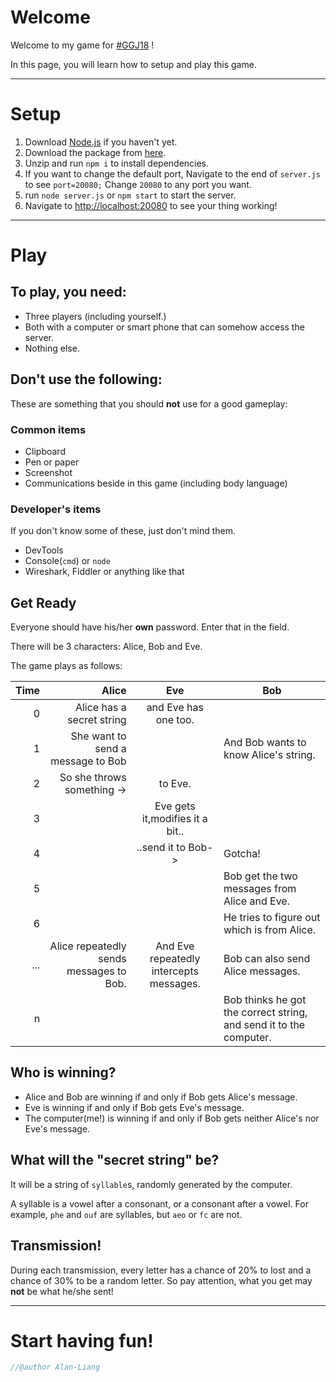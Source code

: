 # Welcome
Welcome to my game for [#GGJ18](https://globalgamejam.org/theme-2018) !

In this page, you will learn how to setup and play this game.
___
# Setup
1. Download [Node.js](https://nodejs.org/en/) if you haven't yet.
2. Download the package from [here](https://keeer-ezs.herokuapp.com/).
3. Unzip and run `npm i` to install dependencies.
4. If you want to change the default port, Navigate to the end of `server.js` to see `port=20080;` Change `20080` to any port you want.
5. run `node server.js` or `npm start` to start the server.
6. Navigate to [http://localhost:20080](http://localhost:20080) to see your thing working!
___
# Play
## To play, you need:
- Three players (including yourself.)
- Both with a computer or smart phone that can somehow access the server.
- Nothing else.
## Don't use the following:
These are something that you should **not** use for a good gameplay:
### Common items
- Clipboard
- Pen or paper
- Screenshot
- Communications beside in this game (including body language)
### Developer's items
If you don't know some of these, just don't mind them.
- DevTools
- Console(`cmd`) or `node`
- Wireshark, Fiddler or anything like that
## Get Ready
Everyone should have his/her **own** password. Enter that in the field.

There will be 3 characters: Alice, Bob and Eve.

The game plays as follows:


| Time |                                   Alice |                   Eve                   | Bob                                                                |
|-----:|----------------------------------------:|:---------------------------------------:|--------------------------------------------------------------------|
|    0 |               Alice has a secret string |           and Eve has one too.          |                                                                    |
|    1 |       She want to send a message to Bob |                                         | And Bob wants to know Alice's string.                              |
|    2 |              So she throws something -> |                 to Eve.                 |                                                                    |
|    3 |                                         |     Eve gets it,modifies it a bit..     |                                                                    |
|    4 |                                         |            ..send it to Bob->           | Gotcha!                                                            |
|    5 |                                         |                                         | Bob get the two messages from Alice and Eve.                       |
|    6 |                                         |                                         | He tries to figure out which is from Alice.                        |
|  ... | Alice repeatedly sends messages to Bob. | And Eve repeatedly intercepts messages. | Bob can also send Alice messages.                                  |
|    n |                                         |                                         | Bob thinks he got the correct string, and send it to the computer. |
## Who is winning?
- Alice and Bob are winning if and only if Bob gets Alice's message.
- Eve is winning if and only if Bob gets Eve's message.
- The computer(me!) is winning if and only if Bob gets neither Alice's nor Eve's message.
## What will the "secret string" be?
It will be a string of `syllable`s, randomly generated by the computer.

A syllable is a vowel after a consonant, or a consonant after a vowel. For example, `phe` and `ouf` are syllables, but `aeo` or `fc` are not.
## Transmission!
During each transmission, every letter has a chance of 20% to lost and a chance of 30% to be a random letter. So pay attention, what you get may **not** be what he/she sent!
___
# Start having fun!
```javascript
//@author Alan-Liang
```
